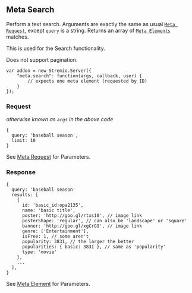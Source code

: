 ## Meta Search

Perform a text search. Arguments are exactly the same as usual [``Meta Request``](meta.request.md), except ``query`` is a string. Returns an array of [``Meta Elements``](metadata.element.md) matches.

This is used for the Search functionality.

Does not support pagination.

```
var addon = new Stremio.Server({
	"meta.search": function(args, callback, user) {
		// expects one meta element (requested by ID)
	}
});
```

### Request

_otherwise known as `args` in the above code_

```
{
  query: 'baseball season',
  limit: 10
}
```

See [Meta Request](meta.request.md) for Parameters.

### Response

```
{
  query: 'baseball season'
  results: [
    {
      id: 'basic_id:opa2135',
      name: 'basic title',
      poster: 'http://goo.gl/rtxs10', // image link
      posterShape: 'regular', // can also be 'landscape' or 'square'
      banner: 'http://goo.gl/xgCrG9', // image link
      genre: ['Entertainment'],
      isFree: 1, // some aren't
      popularity: 3831, // the larger the better
      popularities: { basic: 3831 }, // same as 'popularity'
      type: 'movie'
    },
	...
  ],
}
```

See [Meta Element](meta.element.md) for Parameters.
